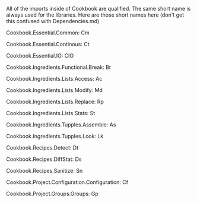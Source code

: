 All of the imports inside of Cookbook are qualified. The same short name is always used for the libraries. Here are those short names here (don't get this confused with Dependencies.md)

Cookbook.Essential.Common: Cm

Cookbook.Essential.Continous: Ct

Cookbook.Essential.IO: CIO

Cookbook.Ingredients.Functional.Break: Br

Cookbook.Ingredients.Lists.Access: Ac

Cookbook.Ingredients.Lists.Modify: Md

Cookbook.Ingredients.Lists.Replace: Rp

Cookbook.Ingredients.Lists.Stats: St

Cookbook.Ingredients.Tupples.Assemble: As

Cookbook.Ingredients.Tupples.Look: Lk

Cookbook.Recipes.Detect: Dt

Cookbook.Recipes.DiffStat: Ds

Cookbook.Recipes.Sanitize: Sn

Cookbook.Project.Configuration.Configuration: Cf

Cookbook.Project.Groups.Groups: Gp
